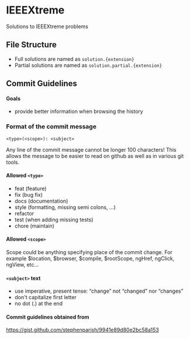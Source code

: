 # IEEEXtreme

Solutions to IEEEXtreme problems

## File Structure

- Full solutions are named as `solution.{extension}`
- Partial solutions are named as `solution.partial.{extension}`

## Commit Guidelines

#### Goals

- provide better information when browsing the history

### Format of the commit message

```
<type>(<scope>): <subject>
```

Any line of the commit message cannot be longer 100 characters! This allows the message to be easier to read on github as well as in various git tools.

#### Allowed `<type>`

- feat (feature)
- fix (bug fix)
- docs (documentation)
- style (formatting, missing semi colons, …)
- refactor
- test (when adding missing tests)
- chore (maintain)

#### Allowed `<scope>`

Scope could be anything specifying place of the commit change. For example $location, $browser, $compile, $rootScope, ngHref, ngClick, ngView, etc...

#### `<subject>` text

- use imperative, present tense: “change” not “changed” nor “changes”
- don't capitalize first letter
- no dot (.) at the end

#### Commit guidelines obtained from

https://gist.github.com/stephenparish/9941e89d80e2bc58a153
